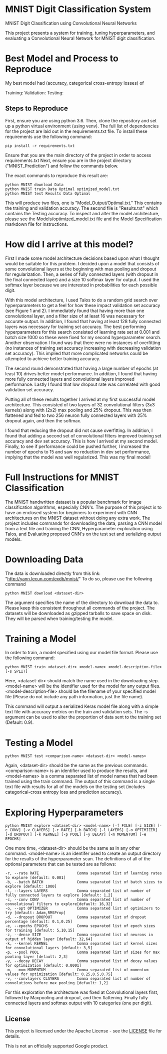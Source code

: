 # MNIST Digit Classification System
MNIST Digit Classification using Convolutional Neural Networks

This project presents a system for training, tuning hyperparameters, and evaluating a Convolutional Neural Network for MNIST digit classification.

# Best Model and Process to Reproduce

My best model had (accuracy, categorical cross-entropy losses) of 

Training: 
Validation:
Testing:

## Steps to Reproduce

First, ensure you are using python 3.6. Then, clone the repository and set up a python virtual environment (using venv). The full list of dependencies for the project are laid out in the requirements.txt file. To install these requirements use the following command:

    pip install -r requirements.txt 

Ensure that you are the main directory of the project in order to access requirements.txt
Next, ensure you are in the project directory ("MNIST_Prediction") and follow the commands below.

The exact commands to reproduce this result are:

    python MNIST download Data
    python MNIST train Data Optimal optimized_model.txt
    python MNIST test Results Data Optimal

This will produce two files, one is "Model_Output/Optimal.txt." This contains the training and validation accuracy. 
The second file is "Results.txt" which contains the Testing accuracy. To inspect and alter the model architecture, please see the Models/optimized_model.txt file and the Model Specification markdown file for instructions.

# How did I arrive at this model?

First I made some model architecture decisions based upon what I thought would be suitable for this problem. I decided upon a model that consists of some convolutional layers at the beginning with max pooling and dropout for regularization. Then, a series of fully connected layers (with dropout in the final connected layer) and a size 10 softmax layer for output. I used the softmax layer because we are interested in probabilities for each possible digit.

With this model architecture, I used Talos to do a random grid search over hyperparameters to get a feel for how these impact validation set accuracy (see Figure 1 and 2). I immediately found that having more than one convolutional layer, and a filter size of at least 16 was necessary for accurate output. In addition, I found that having at least 128 fully connected layers was necessary for training set accuracy. The best performing hyperparameters for this search consisted of learning rate set at 0.001 and batch size 1000 so these were fixed for my second hyperparameter search. Another observation I found was that there were no instances of overfitting (no instances of training set accuracy increasing with decreasing validation set accuracy). This implied that more complicated networks could be attempted to achieve better training accuracy.

The second round demonstrated that having a large number of epochs (at least 10) drives better model performance. In addition, I found that having more fully connected layers and convolutional layers improved performance. Lastly I found that low dropout rate was correlated with good validation set accuracy. 

Putting all of these results together I arrived at my first successful model architecture. This consisted of two layers of 32 convolutional filters (3x3 kernels) along with (2x2) max pooling and 25% dropout. This was then flattened and fed to two 256 neuron fully connected layers with 25% dropout again, and then the softmax. 

I found that reducing the dropout did not cause overfitting. In addition, I found that adding a second set of convolutional filters improved training set accuracy and dev set accuracy. This is how I arrived at my second model. Finally, to see if performance could be pushed further, I increased the number of epochs to 15 and saw no reduction in dev set performance, implying that the model was well regularized. This was my final model!









# Full Instructions for MNIST Classification

The MNIST handwritten dataset is a popular benchmark for image classification algorithms, especially CNN's. The purpose of this project is to have an enclosed system for beginners to experiment with CNN architectures on the MNIST dataset without doing any extra work. The project includes commands for downloading the data, parsing a CNN model from a text file and training the CNN, Hyperparameter exploration using Talos, and Evaluating proposed CNN's on the test set and serializing output models.


# Downloading Data

The data is downloaded directly from this link: "http://yann.lecun.com/exdb/mnist/" To do so, please use the following command

    python MNIST download <dataset-dir>
  
The argument specifies the name of the directory to download the data to. Please keep this consistent throughout all commands of the project. The datasets will be downloaded as gzipped tarballs to save space on disk. They will be parsed when training/testing the model.

# Training a Model

In order to train, a model specified using our model file format. Please use the following command:

    python MNIST train <dataset-dir> <model-name> <model-description-file> [-s SPLIT]

Here, \<dataset-dir> should match the name used in the downloading step. \<model-name> will be the identifier used for the model for any output files. \<model-description-file> should be the filename of your specified model file (Please do not include any path information, just the file name).

This command will output a serialized Keras model file along with a simple text file with accuracy metrics on the train and validation sets. The -s argument can be used to alter the proportion of data sent to the training set (Default: 0.9). 

# Testing a Model

    python MNIST test <comparison-name> <dataset-dir> <model-names>

Again, \<dataset-dir> should be the same as the previous commands. \<comparison-name> is an identifier used to produce the results, and \<model-names> is a comma separated list of model names that had been trained using the train command. The output of this command is a single text file with results for all of the models on the testing set (includes categorical-cross entropy loss and prediction accuracy).

# Exploring Hyperparameters

    python MNIST explore <dataset-dir> <model-name> [-f FILE] [-z SIZE] [-c CONV] [-v CLAYERS] [-r RATE] [-b BATCH] [-l LAYERS] [-o OPTIMIZER] [-d DROPOUT] [-k KERNEL] [-p POOL] [-y DECAY] [-m MOMENTUM] [-e EPOCHS]

One more time, \<dataset-dir> should be the same as in any other command. \<model-name> is an identifer used to create an output directory for the results of the hyperparameter scan. The definitions of all of the optional parameters that can be tested are as follows:

    -r, --rate RATE                 Comma separated list of learning rates to explore [default: 0.001]
    -b, --batch BATCH               Comma separated list of batch sizes to explore [default: 1000]
    -l, --layers LAYERS             Comma separated list of number of fully connected layers to explore [default: 1,2]
    -c, --conv CONV                 Comma separated list of number of convolutional filters to explore[default: 16,32]
    -o, --opt OPTIMIZER             Comma separated list of optimizers to try [default: Adam,RMSProp]
    -d, --dropout DROPOUT           Comma separated list of dropout percentage [default: 0.1,0.25]
    -e, --epochs EPOCHS             Comma separated list of epoch sizes for training [default: 5,10,15]
    -z, --dense SIZE                Comma separated list of neurons in output of hidden layer [default: 32,64]
    -k, --kernel KERNEL             Comma separated list of kernel sizes for convolutional layers [default: 3,5]
    -p, --pool POOL                 Comma separated list of sizes for max pooling layer [default: 2,3]
    -y, --decay DECAY               Comma separated list of decay values for optimization [default: 0.0001]
    -m, --mom MOMENTUM              Comma separated list of momentum values for optimization [default: 0.25,0.5,0.75]
    -v, --convlayers CLAYERS        Comma separated list of number of convolutions before max pooling [default: 1,2]

For this exploration the architecture was fixed at Convolutional layers first, followed by Maxpooling and dropout, and then flattening. Finally fully connected layers and softmax output with 10 categories (one per digit).
 
## License

This project is licensed under the Apache License - see the [LICENSE](LICENSE) file for details.

This is not an officially supported Google product.
